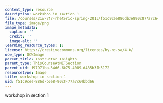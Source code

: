 ```yaml
---
content_type: resource
description: workshop in section 1
file: /courses/21w-747-rhetoric-spring-2015/f51c9cee886db3e890c877a7c64bbd66_edu_b-recitation-workshop.png
file_type: image/png
image_metadata:
  caption: ''
  credit: ''
  image-alt: ''
learning_resource_types: []
license: https://creativecommons.org/licenses/by-nc-sa/4.0/
ocw_type: OCWImage
parent_title: Instructor Insights
parent_type: ThisCourseAtMITSection
parent_uid: f97971ba-34d6-6075-4089-d485b31b5172
resourcetype: Image
title: workshop in section 1
uid: f51c9cee-886d-b3e8-90c8-77a7c64bbd66
---
```

workshop in section 1